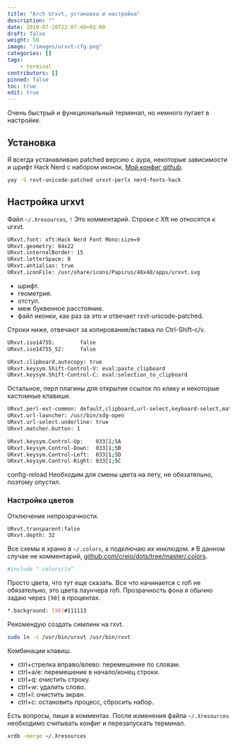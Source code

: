 ```yaml
---
title: "Arch Urxvt, установка и настройка"
description: ""
date: 2019-07-10T22:07:49+03:00
draft: false
weight: 50
image: "/images/urxvt-cfg.png"
categories: []
tags:
    - terminal
contributors: []
pinned: false
toc: true
edit: true
---
```


Очень быстрый и функциональный терминал, но немного пугает в настройке.

## Установка

Я всегда устанавливаю patched версию с аура, некоторые зависимости и шрифт Hack Nerd с набором иконок, [Мой конфиг github](https://github.com/creio/dots/blob/master/.Xresources).

```bash
yay -S rxvt-unicode-patched urxvt-perls nerd-fonts-hack
```

## Настройка urxvt

Файл `~/.Xresources`, `!` Это комментарий. Строки с Xft не относятся к urxvt.

```bash
URxvt.font: xft:Hack Nerd Font Mono:size=9
URxvt.geometry: 84x22
URxvt.internalBorder: 15
URxvt.letterSpace: 0
URxvt.antialias: true
URxvt.iconFile: /usr/share/icons/Papirus/48x48/apps/urxvt.svg
```

- шрифт.
- геометрия.
- отступ.
- меж буквенное расстояние.
- файл иконки, как раз за это и отвечает rxvt-unicode-patched.

Строки ниже, отвечают за копирование/вставка по Ctrl-Shift-c/v.

```bash
URxvt.iso14755:        false
URxvt.iso14755_52:     false

URxvt.clipboard.autocopy: true
URxvt.keysym.Shift-Control-V: eval:paste_clipboard
URxvt.keysym.Shift-Control-C: eval:selection_to_clipboard
```

Остальное, перл плагины для открытия ссылок по клику и некоторые кастомные клавиши.

```bash
URxvt.perl-ext-common: default,clipboard,url-select,keyboard-select,matcher
URxvt.url-launcher: /usr/bin/xdg-open
URxvt.url-select.underline: true
URxvt.matcher.button: 1

URxvt.keysym.Control-Up:    033[1;5A
URxvt.keysym.Control-Down:  033[1;5B
URxvt.keysym.Control-Left:  033[1;5D
URxvt.keysym.Control-Right: 033[1;5C
```

config-reload Необходим для смены цвета на лету, не обязательно, поэтому опустил.

### Настройка цветов

Отключение непрозрачности.

```bash
URxvt.transparent:false
URxvt.depth: 32
```

Все схемы я храню в `~/.colors`, а подключаю их инклюдом. `#` В данном случае не комментарий, [github.com/creio/dots/tree/master/.colors](https://github.com/creio/dots/tree/master/.colors).

```bash
#include ".colors/ln"
```

Просто цвета, что тут еще сказать. Все что начинается с rofi не обязательно, это цвета лаунчера rofi. Прозрачность фона я обычно задаю через `[90]` в процентах.

```bash
*.background: [90]#111113
```

Рекомендую создать симлинк на rxvt.

```bash
sudo ln -s /usr/bin/urxvt /usr/bin/rxvt
```

Комбинации клавиш.

- ctrl+стрелка вправо/влево: перемешение по словам.
- ctrl+a/e: перемешение в начало/конец строки.
- ctrl+q: очистить строку.
- ctrl+w: удалить слово.
- ctrl+l: очистить экран.
- ctrl+c: остановить процесс, сбросить набор.

Есть вопросы, пиши в комментах. После изменения файла `~/.Xresources` необходимо считывать конфиг и перезапускать терминал.

```bash
xrdb -merge ~/.Xresources
```
